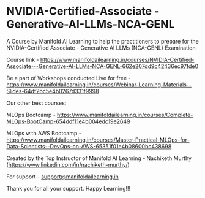 # NVIDIA-Certified-Associate -Generative-AI-LLMs-NCA-GENL
A Course by Manifold AI Learning to help the practitioners to prepare for the NVIDIA-Certified Associate - Generative AI LLMs (NCA-GENL) Examination

Course link - https://www.manifoldailearning.in/courses/NVIDIA-Certified-Associate---Generative-AI-LLMs-NCA-GENL-662e207dd9c42436ec97fde0

Be a part of Workshops conducted Live for free - 
https://www.manifoldailearning.in/courses/Webinar-Learning-Materials--Slides-64df2bc5e4b0267d331f9998


Our other best courses:

MLOps Bootcamp - https://www.manifoldailearning.in/courses/Complete-MLOps-BootCamp-654ddf11e4b004edc19e2649

MLOps with AWS Bootcamp - 
https://www.manifoldailearning.in/courses/Master-Practical-MLOps-for-Data-Scientists--DevOps-on-AWS-65351f01e4b08600bc438698


Created by the Top Instructor of Manifold AI Learning - Nachiketh Murthy (https://www.linkedin.com/in/nachiketh-murthy/)

For support - support@manifoldailearning.in

Thank you for all your support. Happy Learning!!!